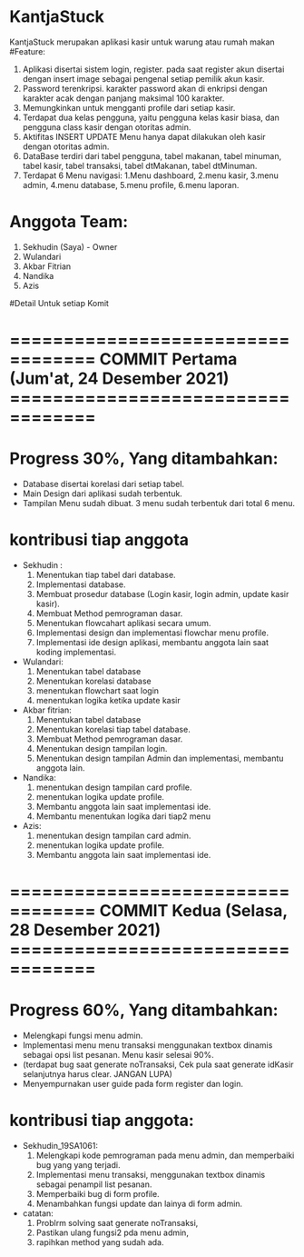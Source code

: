 # KantjaStuck
KantjaStuck merupakan aplikasi kasir untuk warung atau rumah makan
#Feature:
1. Aplikasi disertai sistem login, register. pada saat register akun disertai dengan insert image sebagai pengenal setiap pemilik akun kasir.
2. Password terenkripsi. karakter password akan di enkripsi dengan karakter acak dengan panjang maksimal 100 karakter.
3. Memungkinkan untuk mengganti profile dari setiap kasir.
4. Terdapat dua kelas pengguna, yaitu pengguna kelas kasir biasa, dan pengguna class kasir dengan otoritas admin.
5. Aktifitas INSERT UPDATE Menu hanya dapat dilakukan oleh kasir dengan otoritas admin.
6. DataBase terdiri dari tabel pengguna, tabel makanan, tabel minuman, tabel kasir, tabel transaksi, tabel dtMakanan, tabel dtMinuman.
7. Terdapat 6 Menu navigasi: 1.Menu dashboard, 2.menu kasir, 3.menu admin, 4.menu database, 5.menu profile, 6.menu laporan.

# Anggota Team:
1. Sekhudin (Saya) - Owner
2. Wulandari
3. Akbar Fitrian
4. Nandika
5. Azis

#Detail Untuk setiap Komit
# ================================== COMMIT Pertama (Jum'at, 24 Desember 2021) ==================================
# Progress 30%, Yang ditambahkan:
- Database disertai korelasi dari setiap tabel.
- Main Design dari aplikasi sudah terbentuk.
- Tampilan Menu sudah dibuat. 3 menu sudah terbentuk dari total 6 menu.

# kontribusi tiap anggota
- Sekhudin :
    1. Menentukan tiap tabel dari database.
    2. Implementasi database.
    3. Membuat prosedur database (Login kasir, login admin, update kasir kasir).
    4. Membuat Method pemrograman dasar.
    5. Menentukan flowcahart aplikasi secara umum.
    6. Implementasi design dan implementasi flowchar menu profile.
    7. Implementasi ide design aplikasi, membantu anggota lain saat koding implementasi.
- Wulandari:
    1. Menentukan tabel database
    2. Menentukan korelasi database
    3. menentukan flowchart saat login
    4. menentukan logika ketika update kasir
- Akbar fitrian:
    1. Menentukan tabel database
    2. Menentukan korelasi tiap tabel database.
    3. Membuat Method pemrograman dasar.
    4. Menentukan design tampilan login.
    5. Menentukan design tampilan Admin dan implementasi, membantu anggota lain.
- Nandika:
    1. menentukan design tampilan card profile.
    2. menentukan logika update profile.
    3. Membantu anggota lain saat implementasi ide.
    4. Membantu menentukan logika dari tiap2 menu
- Azis:
    1. menentukan design tampilan card admin.
    2. menentukan logika update profile.
    3. Membantu anggota lain saat implementasi ide.
# ================================== COMMIT Kedua (Selasa, 28 Desember 2021) ==================================
# Progress 60%, Yang ditambahkan:
- Melengkapi fungsi menu admin.
- Implementasi menu menu transaksi menggunakan textbox dinamis sebagai opsi list pesanan. Menu kasir selesai 90%.
- (terdapat bug saat generate noTransaksi, Cek pula saat generate idKasir selanjutnya harus clear. JANGAN LUPA)
- Menyempurnakan user guide pada form register dan login.

# kontribusi tiap anggota:
- Sekhudin_19SA1061:
    1. Melengkapi kode pemrograman pada menu admin, dan memperbaiki bug yang yang terjadi.
    2. Implementasi menu transaksi, menggunakan textbox dinamis sebagai penampil list pesanan.
    3. Memperbaiki bug di form profile.
    4. Menambahkan fungsi update dan lainya di form admin.
 - catatan:
    1. Problrm solving saat generate noTransaksi,
    2. Pastikan ulang fungsi2 pda menu admin,
    3. rapihkan method yang sudah ada.
